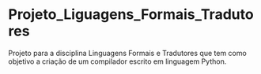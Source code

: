 # Projeto_Liguagens_Formais_Tradutores
Projeto para a disciplina Linguagens Formais e Tradutores que tem como objetivo a criação de um compilador escrito em linguagem Python.
